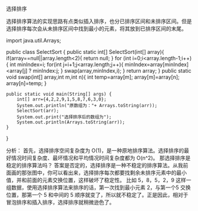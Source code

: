 选择排序

选择排序算法的实现思路有点类似插⼊排序，也分已排序区间和未排序区间。但是选择排序每次会从未排序区间中找到最⼩的元素，将其放到已排序区间的末尾。

import java.util.Arrays;

public class SelectSort {
    public static int[] SelectSort(int[] array){
        if(array==null||array.length<2){
            return null;
        }
        for (int i=0;i<array.length-1;i++){
            int minIndex=i;
            for(int j=i+1;j<array.length;j++){
                minIndex=array[minIndex]<array[j] ? minIndex:j;
            }
            swap(array,minIndex,i);
        }
        return array;
    }
    public static void swap(int[] array,int m,int n){
        int temp=array[m];
        array[m]=array[n];
        array[n]=temp;
    }

    public static void main(String[] args) {
        int[] arr={4,2,2,9,1,5,8,7,6,3,0};
        System.out.println("原数组为："+ Arrays.toString(arr));
        SelectSort(arr);
        System.out.print("选择排序后的数组为");
        System.out.println(Arrays.toString(arr));
    }
}

分析：
⾸先，选择排序空间复杂度为 O(1)，是⼀种原地排序算法。选择排序的最好情况时间复杂度、最坏情况和平均情况时间复杂度都为 O(n^2)。
那选择排序是稳定的排序算法吗？
答案是否定的，选择排序是⼀种不稳定的排序算法。从我前⾯画的那张图中，你可以看出来，选择排序每次都要找剩余未排序元素中的最⼩值，并和前⾯的元素交换位置，这样破坏了稳定性。
⽐如 5，8，5，2，9 这样⼀组数据，使⽤选择排序算法来排序的话，第⼀次找到最⼩元素 2，与第⼀个5 交换位置，那第⼀个 5 和中间的 5 顺序就变了，所以就不稳定了。正是因此，相对于冒泡排序和插⼊排序，选择排序就稍微逊⾊了。
